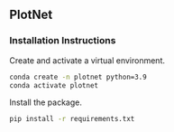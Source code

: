 ## PlotNet

### Installation Instructions

Create and activate a virtual environment.

```bash
conda create -n plotnet python=3.9
conda activate plotnet
```

Install the package.

```bash
pip install -r requirements.txt
```
